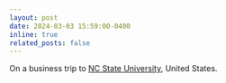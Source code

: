 ```yaml
---
layout: post
date: 2024-03-03 15:59:00-0400
inline: true
related_posts: false
---
```


On a business trip to [NC State University](https://www.ncsu.edu/), United States.
